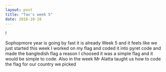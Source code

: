 ```yaml
---
layout: post
title: "Tav's week 5"
date: 2018-10-18
---
```


!

Sophopmore year is going by fast it is already Week 5 and it feels like we just started this week I worked on my flag and coded it
into pyret code and made the bangledish flag a reason I choosed it was a simple flag and it would be simple 
to code. Also in the week Mr Alatta taught us how to code the flag for our country we picked
